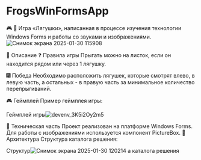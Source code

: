 # FrogsWinFormsApp
🎮 🐸 Игра «Лягушки», написанная в процессе изучения технологии Windows Forms и работы со звуками и изображениями.
![Снимок экрана 2025-01-30 115908](https://github.com/user-attachments/assets/1f8e6fc6-8b23-4f6b-862b-ed713951c499)


📄 Описание
❓ Правила игры
Прыгать можно на листок, если он находится рядом или через 1 лягушку.

🎆 Победа
Необходимо расположить лягушек, которые смотрят влево, в левую часть, а остальных - в правую часть за минимальное количество перепрыгиваний.

🎮 Геймплей
Пример геймплея игры:

Геймплей игры![devenv_3K5i2Oy2m5](https://github.com/user-attachments/assets/1bed2112-4409-4006-9ccd-06af540fa227)


🔧 Техническая часть
Проект реализован на платформе Windows Forms.
Для работы с изображениями используется компонент PictureBox.
🧩 Архитектура
Структура каталога решения:

Структур![Снимок экрана 2025-01-30 120214](https://github.com/user-attachments/assets/531c1f3a-d1e3-40e0-b1f2-9abbe87ccc70)
а каталога решения
